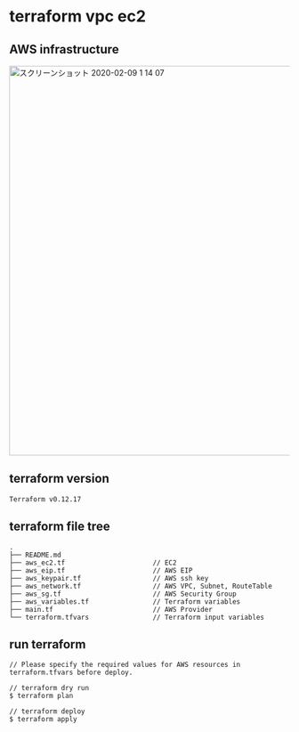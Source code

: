 # terraform vpc ec2 

## AWS infrastructure

<img width="700" alt="スクリーンショット 2020-02-09 1 14 07" src="https://user-images.githubusercontent.com/17561411/74088402-85b7df00-4ad9-11ea-91fa-f534be1074a4.png">

## terraform version
```
Terraform v0.12.17
```

## terraform file tree
```
.
├── README.md
├── aws_ec2.tf                      // EC2
├── aws_eip.tf                      // AWS EIP
├── aws_keypair.tf                  // AWS ssh key
├── aws_network.tf                  // AWS VPC, Subnet, RouteTable
├── aws_sg.tf                       // AWS Security Group
├── aws_variables.tf                // Terraform variables
├── main.tf                         // AWS Provider
└── terraform.tfvars                // Terraform input variables
```

## run terraform

```
// Please specify the required values ​​for AWS resources in terraform.tfvars before deploy.

// terraform dry run
$ terraform plan

// terraform deploy
$ terraform apply
```
